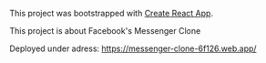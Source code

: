 This project was bootstrapped with [Create React App](https://github.com/facebook/create-react-app).

This project is about Facebook's Messenger Clone

Deployed under adress:
https://messenger-clone-6f126.web.app/
